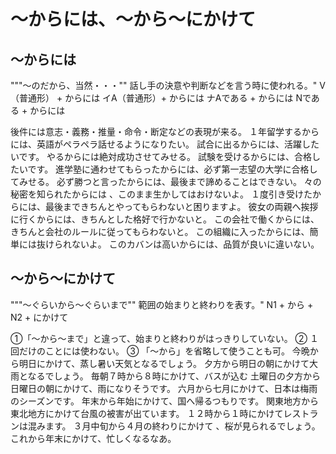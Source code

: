 # 〜からには、〜から〜にかけて

## 〜からには
"""〜のだから、当然・・・"" 話し手の決意や判断などを言う時に使われる。"
V（普通形） + からには イA（普通形）+ からには ナAである + からには Nである + からには

後件には意志・義務・推量・命令・断定などの表現が来る。
１年留学するからには、英語がペラペラ話せるようになりたい。
試合に出るからには、活躍したいです。
やるからには絶対成功させてみせる。
試験を受けるからには、合格したいです。
進学塾に通わせてもらったからには、必ず第一志望の大学に合格してみせる。
必ず勝つと言ったからには、最後まで諦めることはできない。
々の秘密を知られたからには 、このまま生かしてはおけないよ。
１度引き受けたからには、最後まできちんとやってもらわないと困りますよ。
彼女の両親へ挨拶に行くからには、きちんとした格好で行かないと。
この会社で働くからには、きちんと会社のルールに従ってもらわないと。
この組織に入ったからには、簡単には抜けられないよ。
このカバンは高いからには、品質が良いに違いない。


## 〜から〜にかけて
"""〜ぐらいから〜ぐらいまで"" 範囲の始まりと終わりを表す。"
N1 + から + N2 + にかけて

①「〜から〜まで」と違って、始まりと終わりがはっきりしていない。 ② １回だけのことには使わない。 ③ 「～から」を省略して使うことも可。
今晩から明日にかけて、蒸し暑い天気となるでしょう。
夕方から明日の朝にかけて大雨となるでしょう。
毎朝７時から８時にかけて、バスが込む
土曜日の夕方から日曜日の朝にかけて、雨になりそうです。
六月から七月にかけて、日本は梅雨のシーズンです。
年末から年始にかけて、国へ帰るつもりです。
関東地方から東北地方にかけて台風の被害が出ています。
１２時から１時にかけてレストランは混みます。
３月中旬から４月の終わりにかけて 、桜が見られるでしょう。
これから年末にかけて、忙しくなるなあ。